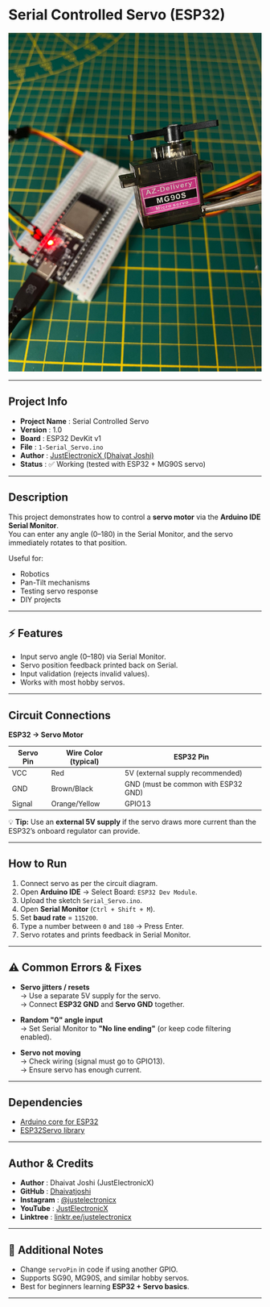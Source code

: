 # Serial Controlled Servo (ESP32)

![Project Image](Project-img.jpg)  


---

## Project Info
- **Project Name** : Serial Controlled Servo  
- **Version**      : 1.0  
- **Board**        : ESP32 DevKit v1  
- **File**         : `1-Serial_Servo.ino`  
- **Author**       : [JustElectronicX (Dhaivat Joshi)](https://linktr.ee/justelectronicx)  
- **Status**       : ✅ Working (tested with ESP32 + MG90S servo)  

---

## Description
This project demonstrates how to control a **servo motor** via the **Arduino IDE Serial Monitor**.  
You can enter any angle (0–180) in the Serial Monitor, and the servo immediately rotates to that position.  

Useful for:
- Robotics
- Pan-Tilt mechanisms
- Testing servo response
- DIY projects

---

## ⚡ Features
- Input servo angle (0–180) via Serial Monitor.  
- Servo position feedback printed back on Serial.  
- Input validation (rejects invalid values).  
- Works with most hobby servos.  

---

## Circuit Connections

**ESP32 → Servo Motor**

| Servo Pin | Wire Color (typical) | ESP32 Pin |
|-----------|----------------------|------------|
| VCC       | Red                  | 5V (external supply recommended) |
| GND       | Brown/Black          | GND (must be common with ESP32 GND) |
| Signal    | Orange/Yellow        | GPIO13 |

💡 **Tip:** Use an **external 5V supply** if the servo draws more current than the ESP32’s onboard regulator can provide.

---

## How to Run
1. Connect servo as per the circuit diagram.  
2. Open **Arduino IDE** → Select Board: `ESP32 Dev Module`.  
3. Upload the sketch `Serial_Servo.ino`.  
4. Open **Serial Monitor** (`Ctrl + Shift + M`).  
5. Set **baud rate** = `115200`.  
6. Type a number between `0` and `180` → Press Enter.  
7. Servo rotates and prints feedback in Serial Monitor.  

---

## ⚠️ Common Errors & Fixes
- **Servo jitters / resets**  
  → Use a separate 5V supply for the servo.  
  → Connect **ESP32 GND** and **Servo GND** together.  

- **Random "0" angle input**  
  → Set Serial Monitor to **"No line ending"** (or keep code filtering enabled).  

- **Servo not moving**  
  → Check wiring (signal must go to GPIO13).  
  → Ensure servo has enough current.  

---

## Dependencies
- [Arduino core for ESP32](https://github.com/espressif/arduino-esp32)  
- [ESP32Servo library](https://github.com/madhephaestus/ESP32Servo)  

---

## Author & Credits
- **Author** : Dhaivat Joshi (JustElectronicX)  
- **GitHub** : [Dhaivatjoshi](https://github.com/JustElectronicX)  
- **Instagram** : [@justelectronicx](https://www.instagram.com/justelectronicx)  
- **YouTube** : [JustElectronicX](https://www.youtube.com/@justelectronicx)  
- **Linktree** : [linktr.ee/justelectronicx](https://linktr.ee/justelectronicx)  

---

## 📝 Additional Notes
- Change `servoPin` in code if using another GPIO.  
- Supports SG90, MG90S, and similar hobby servos.  
- Best for beginners learning **ESP32 + Servo basics**.  

---
